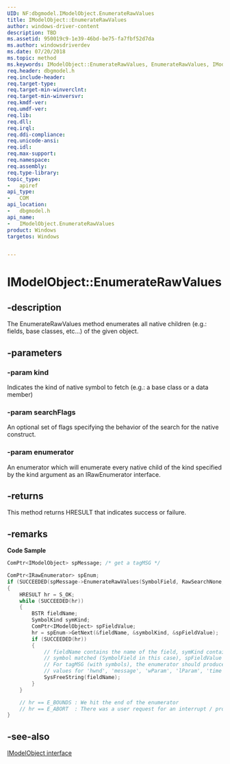 ```yaml
---
UID: NF:dbgmodel.IModelObject.EnumerateRawValues
title: IModelObject::EnumerateRawValues
author: windows-driver-content
description: TBD
ms.assetid: 950019c9-1e39-46bd-be75-fa7fbf52d7da
ms.author: windowsdriverdev
ms.date: 07/20/2018
ms.topic: method
ms.keywords: IModelObject::EnumerateRawValues, EnumerateRawValues, IModelObject.EnumerateRawValues, IModelObject::EnumerateRawValues, IModelObject.EnumerateRawValues
req.header: dbgmodel.h
req.include-header:
req.target-type:
req.target-min-winverclnt:
req.target-min-winversvr:
req.kmdf-ver:
req.umdf-ver:
req.lib:
req.dll:
req.irql: 
req.ddi-compliance:
req.unicode-ansi:
req.idl:
req.max-support:
req.namespace:
req.assembly:
req.type-library: 
topic_type: 
-	apiref
api_type: 
-	COM
api_location: 
-	dbgmodel.h
api_name: 
-	IModelObject.EnumerateRawValues
product: Windows
targetos: Windows


---
```


# IModelObject::EnumerateRawValues


## -description

The EnumerateRawValues method enumerates all native children (e.g.: fields, base classes, etc...) of the given object. 

## -parameters

### -param kind
Indicates the kind of native symbol to fetch (e.g.: a base class or a data member)

### -param searchFlags
An optional set of flags specifying the behavior of the search for the native construct.

### -param enumerator
An enumerator which will enumerate every native child of the kind specified by the kind argument as an IRawEnumerator interface. 


## -returns
This method returns HRESULT that indicates success or failure.

## -remarks


**Code Sample**

```cpp
ComPtr<IModelObject> spMessage; /* get a tagMSG */

ComPtr<IRawEnumerator> spEnum;
if (SUCCEEDED(spMessage->EnumerateRawValues(SymbolField, RawSearchNone, &spEnum)))
{
    HRESULT hr = S_OK;
    while (SUCCEEDED(hr))
    {
        BSTR fieldName;
        SymbolKind symKind;
        ComPtr<IModelObject> spFieldValue;
        hr = spEnum->GetNext(&fieldName, &symbolKind, &spFieldValue);
        if (SUCCEEDED(hr))
        {
            // fieldName contains the name of the field, symKind contains the kind of 
            // symbol matched (SymbolField in this case), spFieldValue contains the value
            // For tagMSG (with symbols), the enumerator should produce field names and 
            // values for 'hwnd', 'message', 'wParam', 'lParam', 'time', and 'pt'
            SysFreeString(fieldName);
        }
    }

    // hr == E_BOUNDS : We hit the end of the enumerator
    // hr == E_ABORT  : There was a user request for an interrupt / propagate that upward immediately
}
```

## -see-also

[IModelObject interface](nn-dbgmodel-imodelobject.md)